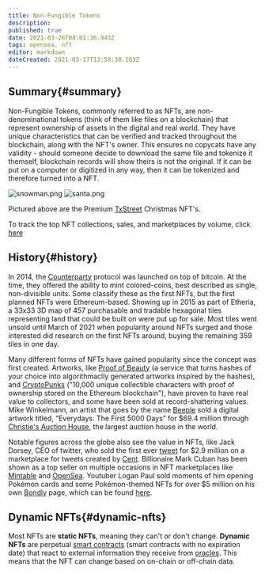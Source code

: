 ```yaml
---
title: Non-Fungible Tokens
description:
published: true
date: 2021-03-26T08:01:36.943Z
tags: opensea, nft
editor: markdown
dateCreated: 2021-03-17T13:58:30.183Z
---
```


## Summary{#summary}

Non-Fungible Tokens, commonly referred to as NFTs, are non-denominational tokens (think of them like files on a blockchain) that represent ownership of assets in the digital and real world. They have unique characteristics that can be verified and tracked throughout the blockchain, along with the NFT's owner. This ensures no copycats have any validity - should someone decide to download the same file and tokenize it themself, blockchain records will show theirs is not the original. If it can be put on a computer or digitized in any way, then it can be tokenized and therefore turned into a NFT.


![snowman.png](/snowman.png)       ![santa.png](/santa.png)

Pictured above are the Premium [TxStreet](https://www.txstreet.com) Christmas NFT's.

To track the top NFT collections, sales, and marketplaces by volume, click [here](https://dappradar.com/nft)

## History{#history}
In 2014, the [Counterparty](https://counterparty.io/) protocol was launched on top of bitcoin. At the time, they offered the ability to mint colored-coins, best described as single, non-divisible units. Some classify these as the first NFTs, but the first planned NFTs were Ethereum-based. Showing up in 2015 as part of Etheria, a 33x33 3D map of 457 purchasable and tradable hexagonal tiles representing land that could be built on were put up for sale. Most tiles went unsold until March of 2021 when popularity around NFTs surged and those interested did research on the first NFTs around, buying the remaining 359 tiles in one day.

Many different forms of NFTs have gained popularity since the concept was first created. Artworks, like [Proof of Beauty](https://pob.studio/) (a service that turns hashes of your choice into algorithmaclly generated artworks inspired by the hashes), and [CryptoPunks](https://www.larvalabs.com/cryptopunks) ("10,000 unique collectible characters with proof of ownership stored on the Ethereum blockchain"), have proven to have real value to collectors, and some have been sold at record-shattering values. Mike Winkelmann, an artist that goes by the name [Beeple](https://twitter.com/beeple) sold a digital artwork titled, “Everydays: The First 5000 Days” for $69.4 million through [Christie's Auction House](https://www.christies.com/calendar?cid=EM_SEM|ACCT:ChristiesBrand|CMP:ChristiesBrandOnlyUS|AG:BrandAuctionExact|ENGINE:GOOGLE|NT:SEARCH|RG:US|BANNER:|IMG:|KW:christies%20auction|MT:e|SID:1000?rnd=1), the largest auction house in the world.

Notable figures across the globe also see the value in NFTs, like Jack Dorsey, CEO of twitter, who sold the first ever [tweet](https://v.cent.co/tweet/20) for $2.9 million on a marketplace for tweets created by [Cent](https://www.cent.co/#Main). Billionaire Mark Cuban has been shown as a top seller on multiple occasions in NFT marketplaces like [Mintable](https://mintable.app/store/Mark-Cuban-Experiment-Cool-stuff-we-create/bf9c271d-c03a-49f4-81f9-95e4c7b20adb) and [OpenSea](https://opensea.io/). Youtuber Logan Paul sold moments of him opening Pokémon cards and some Pokémon-themed NFTs for over $5 million on his own [Bondly](https://bondly.finance/) page, which can be found [here](https://shopnfts.net/).

## Dynamic NFTs{#dynamic-nfts}

Most NFTs are **static NFTs**, meaning they can't or don't change. **Dynamic NFTs** are perpetual [smart contracts](#smart-contracts) (smart contracts with no expiration date) that react to external information they receive from [oracles](#oracles). This means that the NFT can change based on on-chain or off-chain data. 


                       
